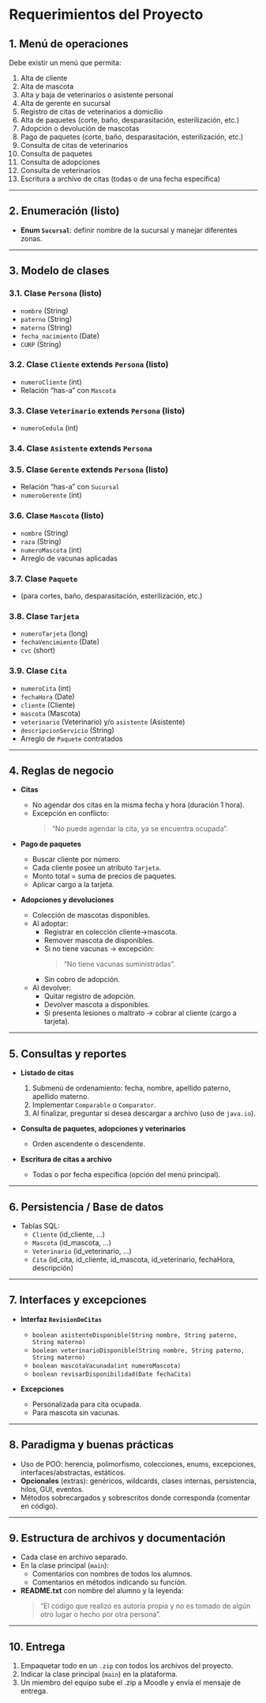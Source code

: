 # Requerimientos del Proyecto

## 1. Menú de operaciones  
Debe existir un menú que permita:  
1. Alta de cliente 
2. Alta de mascota  
3. Alta y baja de veterinarios o asistente personal  
4. Alta de gerente en sucursal  
5. Registro de citas de veterinarios a domicilio  
6. Alta de paquetes (corte, baño, desparasitación, esterilización, etc.)  
7. Adopción o devolución de mascotas  
8. Pago de paquetes (corte, baño, desparasitación, esterilización, etc.)  
9. Consulta de citas de veterinarios  
10. Consulta de paquetes  
11. Consulta de adopciones  
12. Consulta de veterinarios  
13. Escritura a archivo de citas (todas o de una fecha específica)

---

## 2. Enumeración  (listo)
- **Enum `Sucursal`**: definir nombre de la sucursal y manejar diferentes zonas.

---

## 3. Modelo de clases  

### 3.1. Clase `Persona`  (listo)
- `nombre` (String)  
- `paterno` (String)  
- `materno` (String)  
- `fecha_nacimiento` (Date)  
- `CURP` (String)  

### 3.2. Clase `Cliente` extends `Persona`  (listo)
- `numeroCliente` (int)  
- Relación “has-a” con `Mascota`  

### 3.3. Clase `Veterinario` extends `Persona`  (listo)
- `numeroCedula` (int)  

### 3.4. Clase `Asistente` extends `Persona`  

### 3.5. Clase `Gerente` extends `Persona`  (listo)
- Relación “has-a” con `Sucursal`  
- `numeroGerente` (int)  

### 3.6. Clase `Mascota`  (listo)
- `nombre` (String)  
- `raza` (String)  
- `numeroMascota` (int)  
- Arreglo de vacunas aplicadas  

### 3.7. Clase `Paquete`  
- (para cortes, baño, desparasitación, esterilización, etc.)  

### 3.8. Clase `Tarjeta`  
- `numeroTarjeta` (long)  
- `fechaVencimiento` (Date)  
- `cvc` (short)  

### 3.9. Clase `Cita`  
- `numeroCita` (int)  
- `fechaHora` (Date)  
- `cliente` (Cliente)  
- `mascota` (Mascota)  
- `veterinario` (Veterinario) y/o `asistente` (Asistente)  
- `descripcionServicio` (String)  
- Arreglo de `Paquete` contratados  

---

## 4. Reglas de negocio  

- **Citas**  
  - No agendar dos citas en la misma fecha y hora (duración 1 hora).  
  - Excepción en conflicto:  
    > “No puede agendar la cita, ya se encuentra ocupada”.  

- **Pago de paquetes**  
  - Buscar cliente por número.  
  - Cada cliente posee un atributo `Tarjeta`.  
  - Monto total = suma de precios de paquetes.  
  - Aplicar cargo a la tarjeta.

- **Adopciones y devoluciones**  
  - Colección de mascotas disponibles.  
  - Al adoptar:  
    - Registrar en colección cliente→mascota.  
    - Remover mascota de disponibles.  
    - Si no tiene vacunas → excepción:  
      > “No tiene vacunas suministradas”.  
    - Sin cobro de adopción.  
  - Al devolver:  
    - Quitar registro de adopción.  
    - Devolver mascota a disponibles.  
    - Si presenta lesiones o maltrato → cobrar al cliente (cargo a tarjeta).

---

## 5. Consultas y reportes  

- **Listado de citas**  
  1. Submenú de ordenamiento: fecha, nombre, apellido paterno, apellido materno.  
  2. Implementar `Comparable` o `Comparator`.  
  3. Al finalizar, preguntar si desea descargar a archivo (uso de `java.io`).  

- **Consulta de paquetes, adopciones y veterinarios**  
  - Orden ascendente o descendente.

- **Escritura de citas a archivo**  
  - Todas o por fecha específica (opción del menú principal).

---

## 6. Persistencia / Base de datos  

- Tablas SQL:  
  - `Cliente` (id_cliente, …)  
  - `Mascota` (id_mascota, …)  
  - `Veterinario` (id_veterinario, …)  
  - `Cita` (id_cita, id_cliente, id_mascota, id_veterinario, fechaHora, descripción)  

---

## 7. Interfaces y excepciones  

- **Interfaz `RevisionDeCitas`**  
  - `boolean asistenteDisponible(String nombre, String paterno, String materno)`  
  - `boolean veterinarioDisponible(String nombre, String paterno, String materno)`  
  - `boolean mascotaVacunada(int numeroMascota)`  
  - `boolean revisarDisponibilidad(Date fechaCita)`

- **Excepciones**  
  - Personalizada para cita ocupada.  
  - Para mascota sin vacunas.

---

## 8. Paradigma y buenas prácticas  

- Uso de POO: herencia, polimorfismo, colecciones, enums, excepciones, interfaces/abstractas, estáticos.  
- **Opcionales** (extras): genéricos, wildcards, clases internas, persistencia, hilos, GUI, eventos.  
- Métodos sobrecargados y sobrescritos donde corresponda (comentar en código).

---

## 9. Estructura de archivos y documentación  

- Cada clase en archivo separado.  
- En la clase principal (`main`):  
  - Comentarios con nombres de todos los alumnos.  
  - Comentarios en métodos indicando su función.  
- **README.txt** con nombre del alumno y la leyenda:  
  > “El código que realizó es autoría propia y no es tomado de algún otro lugar o hecho por otra persona”.

---

## 10. Entrega  

1. Empaquetar todo en un `.zip` con todos los archivos del proyecto.  
2. Indicar la clase principal (`main`) en la plataforma.  
3. Un miembro del equipo sube el .zip a Moodle y envía el mensaje de entrega.  
